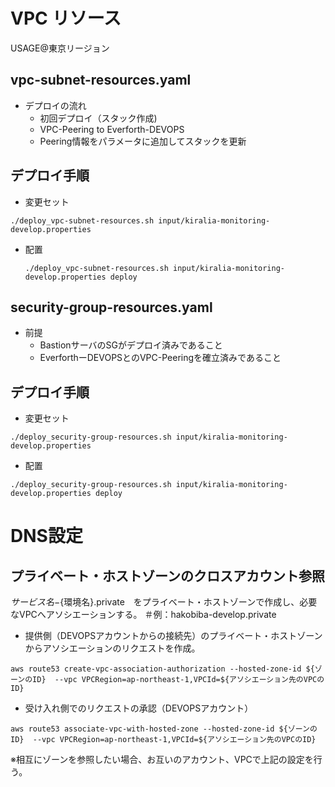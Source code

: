 # VPC リソース

USAGE@東京リージョン

## vpc-subnet-resources.yaml

- デプロイの流れ
    - 初回デプロイ（スタック作成)
    - VPC-Peering to Everforth-DEVOPS
    - Peering情報をパラメータに追加してスタックを更新

## デプロイ手順
- 変更セット

```
./deploy_vpc-subnet-resources.sh input/kiralia-monitoring-develop.properties
```

- 配置
    ```
    ./deploy_vpc-subnet-resources.sh input/kiralia-monitoring-develop.properties deploy
    ```

## security-group-resources.yaml
- 前提
    - BastionサーバのSGがデプロイ済みであること
    - EverforthーDEVOPSとのVPC-Peeringを確立済みであること

## デプロイ手順
- 変更セット

```
./deploy_security-group-resources.sh input/kiralia-monitoring-develop.properties
```
- 配置

```
./deploy_security-group-resources.sh input/kiralia-monitoring-develop.properties deploy
```


# DNS設定
## プライベート・ホストゾーンのクロスアカウント参照
${サービス名}-${環境名}.private　をプライベート・ホストゾーンで作成し、必要なVPCへアソシエーションする。
＃例：hakobiba-develop.private

- 提供側（DEVOPSアカウントからの接続先）のプライベート・ホストゾーンからアソシエーションのリクエストを作成。

```
aws route53 create-vpc-association-authorization --hosted-zone-id ${ゾーンのID}  --vpc VPCRegion=ap-northeast-1,VPCId=${アソシエーション先のVPCのID}
```


- 受け入れ側でのリクエストの承認（DEVOPSアカウント）

```
aws route53 associate-vpc-with-hosted-zone --hosted-zone-id ${ゾーンのID}  --vpc VPCRegion=ap-northeast-1,VPCId=${アソシエーション先のVPCのID}
```

※相互にゾーンを参照したい場合、お互いのアカウント、VPCで上記の設定を行う。
